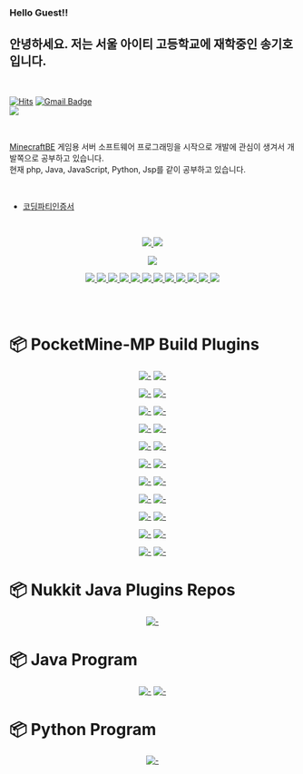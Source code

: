 ### Hello Guest!!

## 안녕하세요. 저는 서울 아이티 고등학교에 재학중인 송기호 입니다.
<br>

[![Hits](https://hits.seeyoufarm.com/api/count/incr/badge.svg?url=https%3A%2F%2Fgithub.com%2Fgjbae1212%2Fhit-counter&count_bg=%234ED78E&title_bg=%23000000&icon=codio.svg&icon_color=%23254BC1&title=hits&edge_flat=false)](https://hits.seeyoufarm.com)
[![Gmail Badge](https://img.shields.io/badge/Gmail-d14836?style=flat-square&logo=Gmail&logoColor=white&link=mailto:skh6075@gmail.com)](mailto:skh6075@gmail.com)
<a href="https://discord.gg/6EuawjY3u4">
<br>
![](https://img.shields.io/badge/Communication-Discord-blue)

<br>


[MinecraftBE](https://minecraft.gamepedia.com/Bedrock_Edition) 게임용 서버 소프트웨어 프로그래밍을 시작으로 개발에 관심이 생겨서 개발쪽으로 공부하고 있습니다. <br>
현재 php, Java, JavaScript, Python, Jsp를 같이 공부하고 있습니다.

<br>

* [코딩파티인증서](https://github.com/SKHCodingParty)

<br>

<p align="center">
  <a href="#">
    <img src="https://github-readme-stats.vercel.app/api?username=GodVas&show_icons=true&include_all_commits=true&line_height=33&count_private=true&theme=nord" />
    <img src="https://github-readme-stats.vercel.app/api/top-langs?username=GodVas&langs_count=4&count_private=true&theme=nord" />
  </a>
  
  <br>
  
</p>

<p align="center">
  <a href="#">
    <img src="https://github-profile-trophy.vercel.app/?username=GodVas&margin-w=28&margin-h=15&theme=nord" />
  </a>
</p>


<p align="center">
  <a href="#">
    <img src="https://img.shields.io/badge/-C-2e3440?logoColor=81a1c1&logo=C" />
    <img src="https://img.shields.io/badge/-Python-2e3440?logoColor=81a1c1&logo=Python" />
    <img src="https://img.shields.io/badge/-C++-2e3440?logoColor=81a1c1&logo=c%2b%2b" />
    <img src="https://img.shields.io/badge/-Java-2e3440?logoColor=81a1c1&logo=Java" />
    <img src="https://img.shields.io/badge/-PHP-2e3440?logoColor=81a1c1&logo=PHP" />
    <img src="https://img.shields.io/badge/-JavaScript-2e3440?logoColor=81a1c1&logo=JavaScript" />
    <img src="https://img.shields.io/badge/-SQL-2e3440?logoColor=81a1c1&logo=MySQL" />
    <img src="https://img.shields.io/badge/-HTML5-2e3440?logoColor=81a1c1&logo=html5" />
    <img src="https://img.shields.io/badge/-Github-2e3440?logoColor=81a1c1&logo=github" />
    <img src="https://img.shields.io/badge/-Linux-2e3440?logoColor=81a1c1&logo=linux" />
    <img src="https://img.shields.io/badge/-Ubuntu-2e3440?logoColor=81a1c1&logo=ubuntu" />
    <img src="https://img.shields.io/badge/-NodeJS-2e3440?logoColor=81a1c1&logo=node.js" />
  </a>
</p>

<br><br>

# :package: PocketMine-MP Build Plugins

<div align="center">
  
  [![-](https://github-readme-stats.vercel.app/api/pin/?show_owner=true&theme=nord&username=GodVas&repo=S3DItemToolS)](https://github.com/GodVas/S3DItemToolS)
  [![-](https://github-readme-stats.vercel.app/api/pin/?show_owner=true&theme=nord&username=GodVas&repo=CustomItemLoader)](https://github.com/GodVas/CustomItemLoader)
  
  [![-](https://github-readme-stats.vercel.app/api/pin/?show_owner=true&theme=nord&username=GodVas&repo=MagicSpell)](https://github.com/GodVas/MagicSpell)
  [![-](https://github-readme-stats.vercel.app/api/pin/?show_owner=true&theme=nord&username=GodVas&repo=DailyShop)](https://github.com/GodVas/DailyShop)
  
  [![-](https://github-readme-stats.vercel.app/api/pin/?show_owner=true&theme=nord&username=GodVas&repo=ProtectItemFrame)](https://github.com/GodVas/ProtectItemFrame)
  [![-](https://github-readme-stats.vercel.app/api/pin/?show_owner=true&theme=nord&username=GodVas&repo=AttendanceCheck)](https://github.com/GodVas/AttendanceCheck)
  
  [![-](https://github-readme-stats.vercel.app/api/pin/?show_owner=true&theme=nord&username=GodVas&repo=MiniGameAPI)](https://github.com/GodVas/MiniGameAPI)
  [![-](https://github-readme-stats.vercel.app/api/pin/?show_owner=true&theme=nord&username=GodVas&repo=ServerTransfer)](https://github.com/GodVas/ServerTransfer)
  
  [![-](https://github-readme-stats.vercel.app/api/pin/?show_owner=true&theme=nord&username=GodVas&repo=HackManager)](https://github.com/GodVas/HackManager)
  [![-](https://github-readme-stats.vercel.app/api/pin/?show_owner=true&theme=nord&username=GodVas&repo=MineListRecommend)](https://github.com/GodVas/MineListRecommend)
  
  [![-](https://github-readme-stats.vercel.app/api/pin/?show_owner=true&theme=nord&username=GodVas&repo=ItemCaseAPI)](https://github.com/GodVas/ItemCaseAPI)
  [![-](https://github-readme-stats.vercel.app/api/pin/?show_owner=true&theme=nord&username=GodVas&repo=NoUpdateFarmland)](https://github.com/GodVas/NoUpdateFarmland)
  
  [![-](https://github-readme-stats.vercel.app/api/pin/?show_owner=true&theme=nord&username=GodVas&repo=ScheduleAPI)](https://github.com/GodVas/ScheduleAPI)
  [![-](https://github-readme-stats.vercel.app/api/pin/?show_owner=true&theme=nord&username=GodVas&repo=AdvancedNetherite)](https://github.com/GodVas/AdvancedNetherite)
  
  [![-](https://github-readme-stats.vercel.app/api/pin/?show_owner=true&theme=nord&username=GodVas&repo=VanillaEntity)](https://github.com/GodVas/VanillaEntity)
  [![-](https://github-readme-stats.vercel.app/api/pin/?show_owner=true&theme=nord&username=GodVas&repo=ShopKeeper)](https://github.com/GodVas/ShopKeeper)
  
  [![-](https://github-readme-stats.vercel.app/api/pin/?show_owner=true&theme=nord&username=GodVas&repo=SmartDungeon)](https://github.com/GodVas/SmartDungeon)
  [![-](https://github-readme-stats.vercel.app/api/pin/?show_owner=true&theme=nord&username=GodVas&repo=AutoCrops)](https://github.com/GodVas/AutoCrops)
  
  [![-](https://github-readme-stats.vercel.app/api/pin/?show_owner=true&theme=nord&username=Blugin&repo=EnchantingTableLoader)](https://github.com/Blugin/EnchantingTableLoader)
  [![-](https://github-readme-stats.vercel.app/api/pin/?show_owner=true&theme=nord&username=Blugin&repo=InfinityDurability)](https://github.com/Blugin/InfinityDurability)
  
  [![-](https://github-readme-stats.vercel.app/api/pin/?show_owner=true&theme=nord&username=GodVas&repo=VirtualEconomy)](https://github.com/GodVas/VirtualEconomy)
  [![-](https://github-readme-stats.vercel.app/api/pin/?show_owner=true&theme=nord&username=GodVas&repo=BandAPI)](https://github.com/GodVas/BandAPI)
  
</div>

# :package: Nukkit Java Plugins Repos
<div align="center">
  
  [![-](https://github-readme-stats.vercel.app/api/pin/?show_owner=true&theme=nord&username=GodVas&repo=DropCropPlugin)](https://github.com/GodVas/DropCropPlugin)
  
</div>

# :package: Java Program
<div align="center">
  
  [![-](https://github-readme-stats.vercel.app/api/pin/?show_owner=true&theme=nord&username=GodVas&repo=Chatting)](https://github.com/GodVas/Chatting)
  [![-](https://github-readme-stats.vercel.app/api/pin/?show_owner=true&theme=nord&username=GodVas&repo=Scottris)](https://github.com/GodVas/Scottris)
  
</div>

# :package: Python Program
<div align="center">
  
  [![-](https://github-readme-stats.vercel.app/api/pin/?show_owner=true&theme=nord&username=GodVas&repo=PyShootingGame)](https://github.com/GodVas/PyShootingGame)
  
</div>
